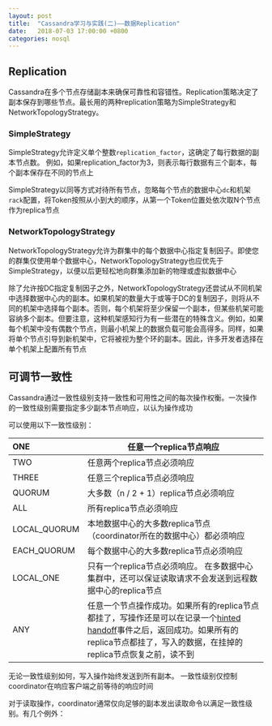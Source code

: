 ```yaml
---
layout: post
title:  "Cassandra学习与实践(二)——数据Replication"
date:   2018-07-03 17:00:00 +0800
categories: nosql
---
```


## Replication

Cassandra在多个节点存储副本来确保可靠性和容错性。Replication策略决定了副本保存到哪些节点。最长用的两种replication策略为SimpleStrategy和NetworkTopologyStrategy。



### SimpleStrategy

SimpleStrategy允许定义单个整数`replication_factor`，这确定了每行数据的副本节点数。 例如，如果replication_factor为3，则表示每行数据有三个副本，每个副本保存在不同的节点上

SimpleStrategy以同等方式对待所有节点，忽略每个节点的数据中心`dc`和机架`rack`配置，将Token按照从小到大的顺序，从第一个Token位置处依次取N个节点作为replica节点



### NetworkTopologyStrategy

NetworkTopologyStrategy允许为群集中的每个数据中心指定复制因子。即使您的群集仅使用单个数据中心，NetworkTopologyStrategy也应优先于SimpleStrategy，以便以后更轻松地向群集添加新的物理或虚拟数据中心

除了允许按DC指定复制因子之外，NetworkTopologyStrategy还尝试从不同机架中选择数据中心内的副本。如果机架的数量大于或等于DC的复制因子，则将从不同的机架中选择每个副本。否则，每个机架将至少保留一个副本，但某些机架可能容纳多个副本。但要注意，这种机架感知行为有一些潜在的特殊含义。例如，如果每个机架中没有偶数个节点，则最小机架上的数据负载可能会高得多。同样，如果将单个节点引导到新机架中，它将被视为整个环的副本。因此，许多开发者选择在单个机架上配置所有节点





## 可调节一致性

Cassandra通过一致性级别支持一致性和可用性之间的每次操作权衡。一次操作的一致性级别需要指定多少副本节点响应，以认为操作成功

可以使用以下一致性级别：

| ONE          | 任意一个replica节点响应                          |
| :----------- | ---------------------------------------- |
| TWO          | 任意两个replica节点必须响应                        |
| THREE        | 任意三个replica节点必须响应                        |
| QUORUM       | 大多数（n / 2 + 1）replica节点必须响应              |
| ALL          | 所有replica节点必须响应                          |
| LOCAL_QUORUM | 本地数据中心的大多数replica节点（coordinator所在的数据中心）都必须响应 |
| EACH_QUORUM  | 每个数据中心的大多数replica节点必须响应                  |
| LOCAL_ONE    | 只有一个replica节点必须响应。 在多数据中心集群中，还可以保证读取请求不会发送到远程数据中心的replica节点 |
| ANY          | 任意一个节点操作成功。如果所有的replica节点都挂了，写操作还是可以在记录一个[hinted handoff](http://www.datastax.com/documentation/cassandra/2.0/cassandra/dml/dml_about_hh_c.html#concept_ds_ifg_jqx_zj)事件之后，返回成功。如果所有的replica节点都挂了，写入的数据，在挂掉的replica节点恢复之前，读不到 |

无论一致性级别如何，写入操作始终发送到所有副本。 一致性级别仅控制coordinator在响应客户端之前等待的响应时间

对于读取操作，coordinator通常仅向足够的副本发出读取命令以满足一致性级别。有几个例外：